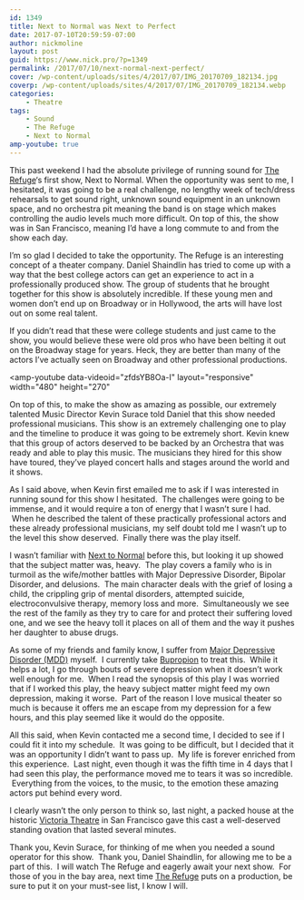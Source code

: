```yaml
---
id: 1349
title: Next to Normal was Next to Perfect
date: 2017-07-10T20:59:59-07:00
author: nickmoline
layout: post
guid: https://www.nick.pro/?p=1349
permalink: /2017/07/10/next-normal-next-perfect/
cover: /wp-content/uploads/sites/4/2017/07/IMG_20170709_182134.jpg
coverp: /wp-content/uploads/sites/4/2017/07/IMG_20170709_182134.webp
categories:
    - Theatre
tags:
    - Sound
    - The Refuge
    - Next to Normal
amp-youtube: true
---
```

This past weekend I had the absolute privilege of running sound for [The Refuge](https://www.therefugetheater.com/)&#8216;s first show, Next to Normal. When the opportunity was sent to me, I hesitated, it was going to be a real challenge, no lengthy week of tech/dress rehearsals to get sound right, unknown sound equipment in an unknown space, and no orchestra pit meaning the band is on stage which makes controlling the audio levels much more difficult. On top of this, the show was in San Francisco, meaning I&#8217;d have a long commute to and from the show each day.

<!--more-->

I&#8217;m so glad I decided to take the opportunity. The Refuge is an interesting concept of a theater company. Daniel Shaindlin has tried to come up with a way that the best college actors can get an experience to act in a professionally produced show. The group of students that he brought together for this show is absolutely incredible. If these young men and women don&#8217;t end up on Broadway or in Hollywood, the arts will have lost out on some real talent.

If you didn&#8217;t read that these were college students and just came to the show, you would believe these were old pros who have been belting it out on the Broadway stage for years. Heck, they are better than many of the actors I&#8217;ve actually seen on Broadway and other professional productions.

<amp-youtube
    data-videoid="zfdsYB8Oa-I"
    layout="responsive"
    width="480"
    height="270"
></amp-youtube>

On top of this, to make the show as amazing as possible, our extremely talented Music Director Kevin Surace told Daniel that this show needed professional musicians. This show is an extremely challenging one to play and the timeline to produce it was going to be extremely short. Kevin knew that this group of actors deserved to be backed by an Orchestra that was ready and able to play this music. The musicians they hired for this show have toured, they&#8217;ve played concert halls and stages around the world and it shows.

As I said above, when Kevin first emailed me to ask if I was interested in running sound for this show I hesitated. &nbsp;The challenges were going to be immense, and it would require a ton of energy that I wasn&#8217;t sure I had. &nbsp;When he described the talent of these practically professional actors and these already professional musicians, my self doubt&nbsp;told me I wasn&#8217;t up to the level this show deserved. &nbsp;Finally there was the play itself.

I wasn&#8217;t familiar with [Next to Normal](https://en.wikipedia.org/wiki/Next_to_Normal) before this, but looking it up showed that the subject matter was, heavy. &nbsp;The play covers a family who is in turmoil as the wife/mother battles with Major Depressive Disorder, Bipolar Disorder, and delusions. &nbsp;The main character deals with the grief of losing a child, the crippling grip of mental disorders, attempted suicide, electroconvulsive therapy, memory loss and more. &nbsp;Simultaneously we see the rest of the family as they try to care for and protect their suffering loved one, and we see the heavy toll it places on all of them and the way it pushes her daughter to abuse drugs.

As some of my friends and family know, I suffer from [Major Depressive Disorder (MDD)](https://en.wikipedia.org/wiki/Major_depressive_disorder) myself. &nbsp;I currently take [Bupropion](https://en.wikipedia.org/wiki/Bupropion) to treat this. &nbsp;While it helps a lot, I go through bouts of severe depression when it doesn&#8217;t work well enough for me. &nbsp;When I read the synopsis of this play I was worried that if I worked this play, the heavy subject matter might feed my own depression, making it worse. &nbsp;Part of the reason I love musical theater so much is because it offers me an escape from my depression for a few hours, and this play seemed like it would do the opposite.

All this said, when Kevin&nbsp;contacted me a second time, I decided to see if I could fit it into my schedule. &nbsp;It was going to be difficult, but I decided that it was an opportunity I didn&#8217;t want to pass up. &nbsp;My life is forever enriched from this experience. &nbsp;Last night, even though it was the fifth time in 4 days that I had seen this play, the performance moved me to tears it was so incredible. &nbsp;Everything from the voices, to the music, to the emotion these amazing actors put behind every word.

I clearly wasn&#8217;t the only person to think so, last night, a packed house at the historic [Victoria Theatre](http://www.victoriatheatre.org/) in San Francisco gave this cast a well-deserved standing ovation that lasted several minutes.

Thank you, Kevin Surace, for thinking of me when you needed a sound operator for this show. &nbsp;Thank you, Daniel Shaindlin, for allowing me to be a part of this. &nbsp;I will watch The Refuge and eagerly await your next show. &nbsp;For those of you in the bay area, next time [The Refuge](https://www.therefugetheater.com/) puts on a production, be sure to put it on your must-see list, I know I will.
